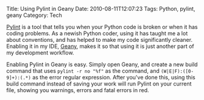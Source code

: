 Title: Using Pylint in Geany
Date: 2010-08-11T12:07:23
Tags: Python, pylint, geany
Category: Tech

<a href="http://www.logilab.org/857">Pylint</a> is a tool that tells you when your Python code is broken or when it has coding problems. As a newish Python coder, using it has taught me a lot about conventions, and has helped to make my code significantly cleaner. Enabling it in my IDE, <a href="http://www.geany.org/">Geany</a>, makes it so that using it is just another part of my development workflow. 

Enabling Pylint in Geany is easy. Simply open Geany, and create a new build command that uses <code>pylint -r no "%f"</code> as the command, and <code>(W|E|F):([0-9]+):(.*)</code> as the error regular expression. After you've done this, using this build command instead of saving your work will run Pylint on your current file, showing you warnings, errors and fatal errors in red.
